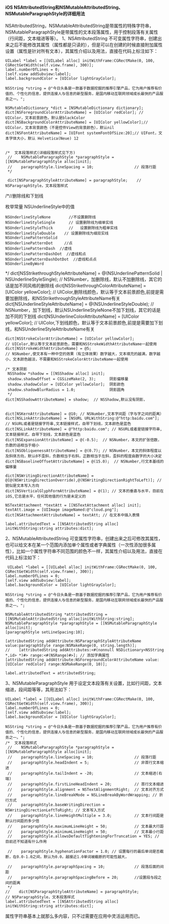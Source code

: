 #### iOS NSAttributedString和NSMutableAttributedString、NSMutableParagraphStyle的详细用法

NSAttributedString，NSMutableAttributedString是带属性的特殊字符串，NSMutableParagraphStyle是带属性的文本段落属性，用于控制段落有关属性（行间距，文本缩进等等）。
1、NSAttributedString 
不可变属性字符串，创建出来之后不能修改其属性（属性都是只读的），但是可以在创建的时候直接附加属性设置（属性是针对所有文本），其属性介绍以及用法，直接在代码上标注如下：


    

    UILabel *label = [[UILabel alloc] initWithFrame:CGRectMake(0, 100, CGRectGetWidth(self.view.frame), 300)];
    label.numberOfLines = 0;
    [self.view addSubview:label];
    label.backgroundColor = [UIColor lightGrayColor];
    
    NSString *string = @"今日头条是一款基于数据挖掘的推荐引擎产品，它为用户推荐有价值的、个性化的信息，提供连接人与信息的新型服务，是国内移动互联网领域成长最快的产品服务之一。";
    
    NSMutableDictionary *dict = [NSMutableDictionary dictionary];
    dict[NSForegroundColorAttributeName] = [UIColor redColor]; // UIColor，文本前景颜色，默认是blackColor
    dict[NSBackgroundColorAttributeName] = [UIColor yellowColor];// UIColor，文本背景颜色（不是控件View的背景颜色），默认nil
    dict[NSFontAttributeName] = [UIFont systemFontOfSize:20];// UIFont，文本字体大小，默认 Helvetica(Neue) 12
  

    /*  文本段落样式(详细段落样式见下方)
     //    NSMutableParagraphStyle *paragraphStyle = [[NSMutableParagraphStyle alloc]init];
     //    paragraphStyle.lineSpacing = 10;                  // 段落行距
     */   

     dict[NSParagraphStyleAttributeName] = paragraphStyle;    // NSParagraphStyle，文本段落样式
    

/*//删除线和下划线

枚举常量 NSUnderlineStyle中的值
   
    NSUnderlineStyleNone        //不设置删除线
    NSUnderlineStyleSingle      // 设置删除线为细单实线
    NSUnderlineStyleThick       //   设置删除线为粗单实线
    NSUnderlineStyleDouble    // 设置删除线为细双实线 
    NSUnderlinePatternSolid    
    NSUnderlinePatternDot     //点
    NSUnderlinePatternDash  //虚线
    NSUnderlinePatternDashDot  //虚线和点
    NSUnderlinePatternDashDotDot  //虚线和点点
    NSUnderlineByWord 

*/
    dict[NSStrikethroughStyleAttributeName] = @(NSUnderlinePatternSolid | NSUnderlineStyleSingle);      // NSNumber，加删除线，默认不加删除线，其它的话是加不同风格的删除线
    dict[NSStrikethroughColorAttributeName] = [UIColor yellowColor];          // UIColor,删除线颜色，默认等于文本前景颜色,前提是需要加删除线，和NSStrikethroughStyleAttributeName有关
    dict[NSUnderlineStyleAttributeName] = @(NSUnderlineStyleDouble);          // NSNumber，加下划线，默认NSUnderlineStyleNone不加下划线，其它的话是加不同的下划线
    dict[NSUnderlineColorAttributeName] = [UIColor yellowColor];              // UIColor,下划线颜色，默认等于文本前景颜色,前提是需要加下划线，和NSUnderlineStyleAttributeName有关

    dict[NSStrokeColorAttributeName] = [UIColor yellowColor];                 // UIColor,默认等于文本前景颜色，需要和NSStrokeWidthAttributeName一起使用
    dict[NSStrokeWidthAttributeName] = @5;                                    // NSNumber,使文本有一种中空的效果（有立体效果）数字越大，文本填充的越满，数字越小，文本颜色越淡，不需要和NSStrokeColorAttributeName一起使用
    
    /* 文本阴影
     NSShadow *shadow = [[NSShadow alloc] init];
     shadow.shadowOffset = CGSizeMake(2, 3);      阴影偏移量
     shadow.shadowColor = [UIColor yellowColor];  阴影颜色
     shadow.shadowBlurRadius = 1.0;               阴影圆角
     */
    dict[NSShadowAttributeName] = shadow;  // NSShadow,默认没有阴影，
    

    dict[NSKernAttributeName] = @10; // NSNumber,文本字间距（字与字之间的距离）
    dict[NSLinkAttributeName] = [NSURL URLWithString:@"http:baidu.com"];      // NSURL或者是链接字符串,文本链接样式，自带下划线，文本颜色是蓝色
    dict[NSLinkAttributeName] = @"http:baidu.com"; // NSURL或者是链接字符串,文本链接样式，自带下划线，文本颜色是蓝色
    dict[NSExpansionAttributeName] = @(-0.5);  // NSNumber，本文的扩张倍数，负数的话相当于缩小
    dict[NSObliquenessAttributeName] = @(0.7); // NSNumber，本文的斜体程度以及斜体方向，默认0不歪斜，负数相当于右斜，正数相当于左斜，歪斜的程度由数字的大小决定
    dict[NSBaselineOffsetAttributeName] = @(15.0);  // NSNumber,行文本基线的偏移量
    
    dict[NSWritingDirectionAttributeName] = @[@(NSWritingDirectionOverride),@(NSWritingDirectionRightToLeft)]; // 貌似是文本写入方向
    dict[NSVerticalGlyphFormAttributeName] = @(1); // 文本的垂直与水平，目前在iOS,它总是水平，任何其他值的行为是未定义的
    
    NSTextAttachment *textAtt = [[NSTextAttachment alloc] init];
    textAtt.image = [UIImage imageNamed:@"cloud.png"];
    dict[NSAttachmentAttributeName] = textAtt; // 在文本中插入表情
    
    label.attributedText = [[NSAttributedString alloc] initWithString:string attributes:dict];





2、NSMutableAttributedString
可变属性字符串，创建出来之后可修改其属性，也可以给文本在某一个范围内添加单个属性或者字典属性（一次性添加很多属性），比如一个属性字符串不同范围的颜色不一样，其属性介绍以及用法，直接在代码上标注如下：



     UILabel *label = [[UILabel alloc] initWithFrame:CGRectMake(0, 100, CGRectGetWidth(self.view.frame), 300)];
    label.numberOfLines = 0;
    [self.view addSubview:label];
    label.backgroundColor = [UIColor lightGrayColor];
    
    NSString *string = @"今日头条是一款基于数据挖掘的推荐引擎产品，它为用户推荐有价值的、个性化的信息，提供连接人与信息的新型服务，是国内移动互联网领域成长最快的产品服务之一。";
    
    NSMutableAttributedString *attributedString = [[NSMutableAttributedString alloc]initWithString:string];
    NSMutableParagraphStyle *paragraphStyle = [[NSMutableParagraphStyle alloc]init];
    [paragraphStyle setLineSpacing:10];
    
    [attributedString addAttribute:NSParagraphStyleAttributeName value:paragraphStyle range:NSMakeRange(0, string.length)];
    //    [attributedString addAttributes:<#(nonnull NSDictionary<NSString *,id> *)#> range:<#(NSRange)#>]; // 添加字典属性
    [attributedString addAttribute:NSForegroundColorAttributeName value:[UIColor redColor] range:NSMakeRange(0, 10)];
    
    label.attributedText = attributedString;





3、NSMutableParagraphStyle
用于设定文本段落有关设置，比如行间距，文本缩进，段间距等等，其用法如下：

    UILabel *label = [[UILabel alloc] initWithFrame:CGRectMake(0, 100, CGRectGetWidth(self.view.frame), 300)];
    label.numberOfLines = 0;
    [self.view addSubview:label];
    label.backgroundColor = [UIColor lightGrayColor];
    
    NSString *string = @"今日头条是一款基于数据挖掘的推荐引擎产品，它为用户推荐有价值的、个性化的信息，提供连接人与信息的新型服务，是国内移动互联网领域成长最快的产品服务之一。";
    /*  文本段落样式
     //    NSMutableParagraphStyle *paragraphStyle = [[NSMutableParagraphStyle alloc]init];
     //    paragraphStyle.lineSpacing = 10;                  // 段落行距
     //    paragraphStyle.headIndent = 5;                    // 非首行文本缩进
     //    paragraphStyle.tailIndent = -20;                  // 文本缩进(右端)
     //    paragraphStyle.firstLineHeadIndent = 20;          // 首行文本缩进
     //    paragraphStyle.alignment = NSTextAlignmentRight;  // 文本对齐方式
     //    paragraphStyle.lineBreakMode = NSLineBreakByWordWrapping; // 折行方式
     //    paragraphStyle.baseWritingDirection = NSWritingDirectionLeftToRight; // 文本写入方式
     //    paragraphStyle.lineHeightMultiple = 3.0;          // 文本行间距是默认行间距的多少倍
     //    paragraphStyle.maximumLineHeight = 50;            // 文本最大行距
     //    paragraphStyle.minimumLineHeight = 50;            // 文本最小行距
     //    paragraphStyle.allowsDefaultTighteningForTruncation = YES; // 目前还不知道有什么作用
     
     //    paragraphStyle.hyphenationFactor = 1.0; // 设置每行的最后单词是否截断，在0.0-1.0之间，默认为0.0，越接近1.0单词被截断的可能性越大，
     
     //    paragraphStyle.paragraphSpacing = 10;             // 段落后面的间距
     //    paragraphStyle.paragraphSpacingBefore = 20;       //设置段与段之间的距离
     */
    //    dict[NSParagraphStyleAttributeName] = paragraphStyle;                     // NSParagraphStyle，文本段落样式
    label.attributedText = [[NSAttributedString alloc] initWithString:string attributes:dict];



属性字符串基本上就那么多内容，只不过需要在应用中灵活运用而已。
